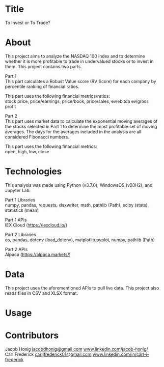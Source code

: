 # Title
To Invest or To Trade?

# About
This project aims to analyze the NASDAQ 100 index and to determine whether it is more profitable to trade in undervalued stocks or to invest in them. This project contains two parts. 

Part 1 <br/>
This part calculates a Robust Value score (RV Score) for each company by percentile ranking of financial ratios. 

This part uses the following financial metrics/ratios: <br/>
stock price, price/earnings, price/book, price/sales, ev/ebitda ev/gross profit

Part 2 <br/>
This part uses market data to calculate the exponential moving averages of the stocks selected in Part 1 to determine the most profitable set of moving averages. The days for the averages included in the analysis are all considered Fibonacci numbers. 

This part uses the following financial metrics: <br/>
open, high, low, close


# Technologies
This analysis was made using Python (v3.7.0), WindowsOS (v20H2), and Jupyter Lab.

Part 1 Libraries <br/>
numpy, pandas, requests, xlsxwriter, math, pathlib (Path), scipy (stats), statistics (mean)

Part 1 APIs <br/>
IEX Cloud (https://iexcloud.io/)

Part 2 Libraries <br/>
os, pandas, dotenv (load_dotenv), matplotlib.pyplot, numpy, pathlib (Path)

Part 2 APIs <br/>
Alpaca (https://alpaca.markets/)

# Data
This project uses the aforementioned APIs to pull live data. This project also reads files in CSV  and XLSX format. 

# Usage

# Contributors
Jacob Honig jacobdhonig@gmail.com www.linkedin.com/jacob-honig/ <br/>
Carl Frederick carljfrederick01@gmail.com www.linkedin.com/in/carl-j-frederick
